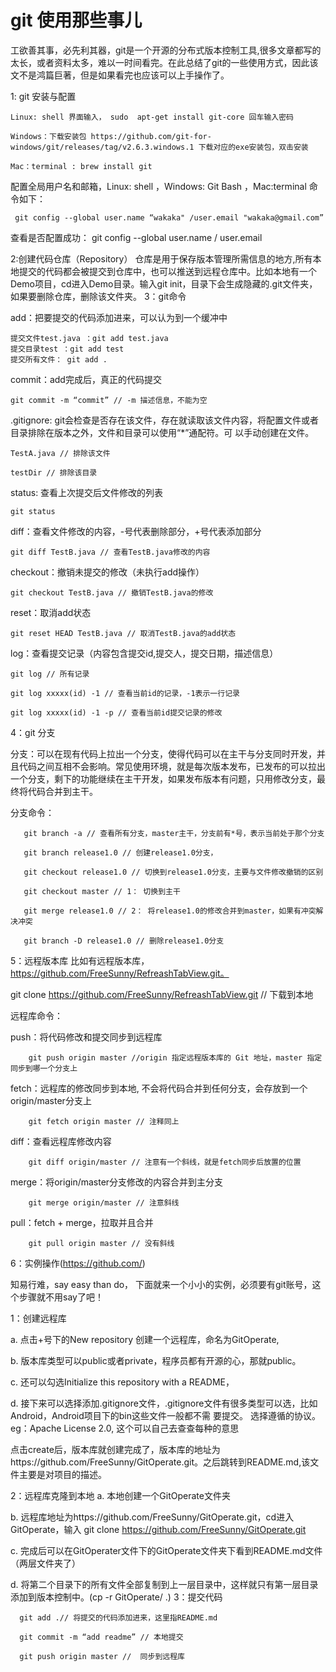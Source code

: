 # git 使用那些事儿
工欲善其事，必先利其器，git是一个开源的分布式版本控制工具,很多文章都写的太长，或者资料太多，难以一时间看完。在此总结了git的一些使用方式，因此该文不是鸿篇巨著，但是如果看完也应该可以上手操作了。

1: git 安装与配置

    Linux: shell 界面输入， sudo  apt-get install git-core 回车输入密码

    Windows：下载安装包 https://github.com/git-for-windows/git/releases/tag/v2.6.3.windows.1 下载对应的exe安装包，双击安装

    Mac：terminal : brew install git

配置全局用户名和邮箱，Linux: shell ，Windows: Git Bash ，Mac:terminal 命令如下：

     git config --global user.name “wakaka" /user.email "wakaka@gmail.com”
 
查看是否配置成功：
     git config --global user.name / user.email

2:创建代码仓库（Repository）
仓库是用于保存版本管理所需信息的地方,所有本地提交的代码都会被提交到仓库中，也可以推送到远程仓库中。比如本地有一个Demo项目，cd进入Demo目录。输入git init，目录下会生成隐藏的.git文件夹，如果要删除仓库，删除该文件夹。
3：git命令

add：把要提交的代码添加进来，可以认为到一个缓冲中

    提交文件test.java ：git add test.java
    提交目录test ：git add test
    提交所有文件： git add .
commit：add完成后，真正的代码提交

    git commit -m “commit” // -m 描述信息，不能为空

.gitignore: git会检查是否存在该文件，存在就读取该文件内容，将配置文件或者目录排除在版本之外，文件和目录可以使用“*”通配符。可                       以手动创建在文件。

    TestA.java // 排除该文件

    testDir // 排除该目录

status: 查看上次提交后文件修改的列表

    git status

diff：查看文件修改的内容，-号代表删除部分，+号代表添加部分

    git diff TestB.java // 查看TestB.java修改的内容

checkout：撤销未提交的修改（未执行add操作）

    git checkout TestB.java // 撤销TestB.java的修改

reset：取消add状态

    git reset HEAD TestB.java // 取消TestB.java的add状态

log：查看提交记录（内容包含提交id,提交人，提交日期，描述信息）

    git log // 所有记录

    git log xxxxx(id) -1 // 查看当前id的记录，-1表示一行记录

    git log xxxxx(id) -1 -p // 查看当前id提交记录的修改

4：git 分支

   分支：可以在现有代码上拉出一个分支，使得代码可以在主干与分支同时开发，并且代码之间互相不会影响。常见使用环境，就是每次版本发布，已发布的可以拉出一个分支，剩下的功能继续在主干开发，如果发布版本有问题，只用修改分支，最终将代码合并到主干。

   分支命令：

       git branch -a // 查看所有分支，master主干，分支前有*号，表示当前处于那个分支

       git branch release1.0 // 创建release1.0分支，

       git checkout release1.0 // 切换到release1.0分支，主要与文件修改撤销的区别

       git checkout master // 1： 切换到主干

       git merge release1.0 // 2： 将release1.0的修改合并到master，如果有冲突解决冲突

       git branch -D release1.0 // 删除release1.0分支

5：远程版本库
   比如有远程版本库，https://github.com/FreeSunny/RefreashTabView.git。

   git clone https://github.com/FreeSunny/RefreashTabView.git // 下载到本地

   远程库命令：

   push：将代码修改和提交同步到远程库

        git push origin master //origin 指定远程版本库的 Git 地址，master 指定同步到哪一个分支上

   fetch：远程库的修改同步到本地, 不会将代码合并到任何分支，会存放到一个origin/master分支上

        git fetch origin master // 注释同上

   diff：查看远程库修改内容

        git diff origin/master // 注意有一个斜线，就是fetch同步后放置的位置

   merge：将origin/master分支修改的内容合并到主分支

        git merge origin/master // 注意斜线

   pull：fetch + merge，拉取并且合并

        git pull origin master // 没有斜线

6：实例操作(https://github.com/)

  知易行难，say easy than do， 下面就来一个小小的实例，必须要有git账号，这个步骤就不用say了吧！

1：创建远程库

   a. 点击+号下的New repository 创建一个远程库，命名为GitOperate,

   b. 版本库类型可以public或者private，程序员都有开源的心，那就public。

   c. 还可以勾选Initialize this repository with a README，

   d. 接下来可以选择添加.gitignore文件，.gitignore文件有很多类型可以选，比如 Android，Android项目下的bin这些文件一般都不需   要提交。 
选择遵循的协议。eg：Apache License 2.0, 这个可以自己去查查每种的意思

  点击create后，版本库就创建完成了，版本库的地址为https://github.com/FreeSunny/GitOperate.git。之后跳转到README.md,该文件主要是对项目的描述。

2：远程库克隆到本地
   a. 本地创建一个GitOperate文件夹

   b. 远程库地址为https://github.com/FreeSunny/GitOperate.git，cd进入GitOperate，输入 git clone https://github.com/FreeSunny/GitOperate.git

   c. 完成后可以在GitOperater文件下的GitOperate文件夹下看到README.md文件（两层文件夹了）
   
   d. 将第二个目录下的所有文件全部复制到上一层目录中，这样就只有第一层目录添加到版本控制中。(cp -r GitOperate/ .)
3：提交代码

      git add .// 将提交的代码添加进来，这里指README.md

      git commit -m “add readme” // 本地提交

      git push origin master //  同步到远程库